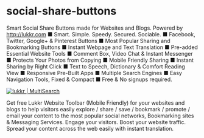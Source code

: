 social-share-buttons
===================
Smart Social Share Buttons made for Websites and Blogs. Powered by http://lukkr.com
■ Smart. Simple. Speedy. Secured. Sociable. ■ Facebook, Twitter, Google+ & Pinterest Buttons ■ Most Popular Sharing and Bookmarking Buttons ■ Instant Webpage and Text Translation ■ Pre-added Essential Website Tools ■ Comment Box, Video Chat & Instant Messenger ■ Protects Your Photos from Copying ■ Mobile Friendly Sharing ■ Instant Sharing by Right Click ■ Text to Speech, Dictionary & Comfort Reading View ■ Responsive Pre-Built Apps ■ Multiple Search Engines ■ Easy Navigation Tools, Fixed & Compact ■ Free & No signups required.  

<!-- Lukkr | Website bar -->
<script src="//lukkr.com/js/sb.js"></script>
<a href="http://www.lukkr.com" target="_blank"><img class="lkrpix1" title="Lukkr | multisearch, website bar, widgets" alt="lukkr | MultiSearch" src="http://www.lukkr.com/img/lukkr.png"></a>


Get free Lukkr Website Toolbar (Mobile Friendly) for your websites and blogs to help visitors easily explore / share / save / bookmark / promote / email your content to the most popular social networks, Bookmarking sites & Messaging Services. Engage your visitors. Boost your website traffic. Spread your content across the web easily with instant translation.
